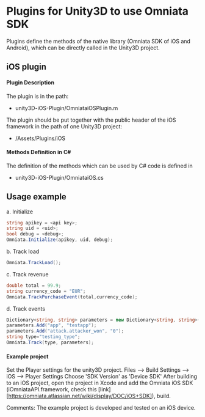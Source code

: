 Plugins for Unity3D to use Omniata SDK
======================================

Plugins define the methods of the native library (Omniata SDK of iOS and Android), which can be directly called in the Unity3D project.


iOS plugin
----------

#### Plugin Description
The plugin is in the path:
* unity3D-iOS-Plugin/OmniataiOSPlugin.m

The plugin should be put together with the public header of the iOS framework in the path of one Unity3D project:
* <unity project name>/Assets/Plugins/iOS

#### Methods Definition in C#
The definition of the methods which can be used by C# code is defined in
* unity3D-iOS-Plugin/OmniataiOS.cs

## Usage example

a. Initialize

```c#
string apikey = <api key>;
string uid = <uid>;
bool debug = <debug>;
Omniata.Initialize(apikey, uid, debug);
```

b. Track load
```c#
Omniata.TrackLoad();
```

c. Track revenue
```c#
double total = 99.9;
string currency_code = "EUR";
Omniata.TrackPurchaseEvent(total,currency_code);
```

d. Track events
```c#
Dictionary<string, string> parameters = new Dictionary<string, string>();
parameters.Add("app", "testapp");
parameters.Add("attack.attacker_won", "0");
string type="testing_type";
Omniata.Track(type, parameters);
```
#### Example project
Set the Player settings for the unity3D project.
Files --> Build Settings --> iOS --> Player Settings
Choose 'SDK Version' as 'Device SDK'
After building to an iOS project, open the project in Xcode and add the Omniata iOS SDK (iOmniataAPI.framework, check this [link][https://omniata.atlassian.net/wiki/display/DOC/iOS+SDK]), build.

Comments: The example project is developed and tested on an iOS device.












